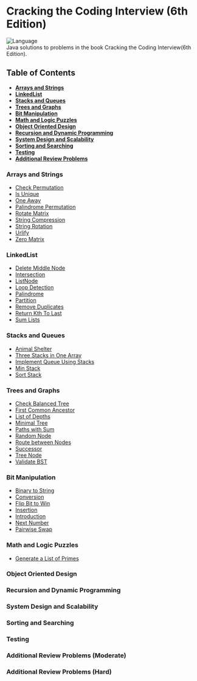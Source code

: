 # Cracking the Coding Interview (6th Edition) 

![Language](https://img.shields.io/badge/language-Java%20-red.svg) </br>
Java solutions to problems in the book Cracking the Coding Interview(6th Edition). 

## Table of Contents

* **[Arrays and Strings](#arrays-and-strings)**
* **[LinkedList](#linkedlist)**
* **[Stacks and Queues](#stacks-and-queues)**
* **[Trees and Graphs](#trees-and-graphs)**
* **[Bit Manipulation](#bit-manipulation)**
* **[Math and Logic Puzzles](#math-and-logic-puzzles)**
* **[Object Oriented Design](#object-oriented-design)**
* **[Recursion and Dynamic Programming](#recursion-and-dynamic-programming)**
* **[System Design and Scalability](#system-design-and-scalability)**
* **[Sorting and Searching](#sorting-and-searching)**
* **[Testing](#testing)**
* **[Additional Review Problems](#additional-review-problems)**

### Arrays and Strings

- [Check Permutation](./src/chapter01ArraysAndStrings/CheckPermutation.java) <br />
- [Is Unique](./src/chapter01ArraysAndStrings/IsUnique.java) <br />
- [One Away](./src/chapter01ArraysAndStrings/OneAway.java) <br />
- [Palindrome Permutation](./src/chapter01ArraysAndStrings/PalindromePermutation.java) <br />
- [Rotate Matrix](./src/chapter01ArraysAndStrings/RotateMatrix.java) <br />
- [String Compression](./src/chapter01ArraysAndStrings/StringCompression.java) <br />
- [String Rotation](./src/chapter01ArraysAndStrings/StringRotation.java) <br />
- [Urlify](./src/chapter01ArraysAndStrings/Urlify.java) <br />
- [Zero Matrix](./src/chapter01ArraysAndStrings/ZeroMatrix.java) <br />

### LinkedList

- [Delete Middle Node](./src/chapter02LinkedList/DeleteMiddleNode.java) <br />
- [Intersection](./src/chapter02LinkedList/Intersection.java) <br />
- [ListNode](./src/chapter02LinkedList/ListNode.java) <br />
- [Loop Detection](./src/chapter02LinkedList/LoopDetection.java) <br />
- [Palindrome](./src/chapter02LinkedList/Palindrome.java) <br />
- [Partition](./src/chapter02LinkedList/Partition.java) <br />
- [Remove Duplicates](./src/chapter02LinkedList/RemoveDuplicates.java) <br />
- [Return Kth To Last](./src/chapter02LinkedList/ReturnKthToLast.java) <br />
- [Sum Lists](./src/chapter02LinkedList/SumLists.java) <br />

### Stacks and Queues

- [Animal Shelter](./src/chapter03StacksAndQueues/AnimalShelter.java) <br />
- [Three Stacks in One Array](./src/chapter03StacksAndQueues/ArrayToStack.java) <br />
- [Implement Queue Using Stacks](./src/chapter03StacksAndQueues/ImplementQueueUsingStacks.java) <br />
- [Min Stack](./src/chapter03StacksAndQueues/MinStack.java) <br />
- [Sort Stack](./src/chapter03StacksAndQueues/SortStack.java) <br />

### Trees and Graphs

- [Check Balanced Tree](./src/chapter04TreesAndGraphs/CheckBalancedTree.java) <br />
- [First Common Ancestor](./src/chapter04TreesAndGraphs/FirstCommonAncestor.java) <br />
- [List of Depths](./src/chapter04TreesAndGraphs/ListOfDepths.java) <br />
- [Minimal Tree](./src/chapter04TreesAndGraphs/MinimalTree.java) <br />
- [Paths with Sum](./src/chapter04TreesAndGraphs/PathsWithSum.java) <br />
- [Random Node](./src/chapter04TreesAndGraphs/RandomNode.java) <br />
- [Route between Nodes](./src/chapter04TreesAndGraphs/RouteBetweenNodes.java) <br />
- [Successor](./src/chapter04TreesAndGraphs/Successor.java) <br />
- [Tree Node](./src/chapter04TreesAndGraphs/TreeNode.java) <br />
- [Validate BST](./src/chapter04TreesAndGraphs/ValidateBST.java) <br />

### Bit Manipulation

- [Binary to String](./src/chapter05BitManipulation/BinaryToString.java) <br />
- [Conversion](./src/chapter05BitManipulation/Conversion.java) <br />
- [Flip Bit to Win](./src/chapter05BitManipulation/FlipBitToWin.java) <br />
- [Insertion](./src/chapter05BitManipulation/Insertion.java) <br />
- [Introduction](./src/chapter05BitManipulation/Intro.java) <br />
- [Next Number](./src/chapter05BitManipulation/Intro.java) <br />
- [Pairwise Swap](./src/chapter05BitManipulation/PairwiseSwap.java) <br />

### Math and Logic Puzzles

- [Generate a List of Primes](./src/chapter06MathAndLogicPuzzles/GenerateAListOfPrimes.java) <br />

### Object Oriented Design

### Recursion and Dynamic Programming

### System Design and Scalability

### Sorting and Searching

### Testing

### Additional Review Problems (Moderate)

### Additional Review Problems (Hard)
